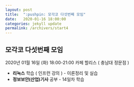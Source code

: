 ```yaml
---
layout: post
title:  ":pushpin: 모각코 다섯번째 모임"
date:   2020-01-16 18:00:00
categories: jekyll update
permalink: /archivers/start4
---
```


## 모각코 다섯번째 모임 ##

2020년 01월 16일 (화)
18:00-21:00
카페 할리스 ( 충남대 정문점 )

* **리눅스** 학습 ( 인프런 강의 ) - 이론정리 및 실습
* **정보보안(산업)기사** 공부 - 14일차 학습
